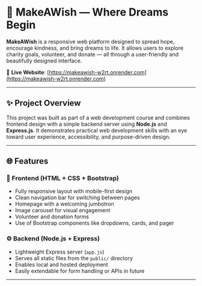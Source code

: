 # 🌠 MakeAWish — Where Dreams Begin

**MakeAWish** is a responsive web platform designed to spread hope, encourage kindness, and bring dreams to life. It allows users to explore charity goals, volunteer, and donate — all through a user-friendly and beautifully designed interface.

🔗 **Live Website**: [https://makeawish-w2rt.onrender.com](https://makeawish-w2rt.onrender.com)

---

## ✨ Project Overview

This project was built as part of a web development course and combines frontend design with a simple backend server using **Node.js** and **Express.js**. It demonstrates practical web development skills with an eye toward user experience, accessibility, and purpose-driven design.

---

## 🌐 Features

### 🎨 Frontend (HTML + CSS + Bootstrap)
- Fully responsive layout with mobile-first design
- Clean navigation bar for switching between pages
- Homepage with a welcoming jumbotron
- Image carousel for visual engagement
- Volunteer and donation forms
- Use of Bootstrap components like dropdowns, cards, and pager

### ⚙️ Backend (Node.js + Express)
- Lightweight Express server (`app.js`)
- Serves all static files from the `public/` directory
- Enables local and hosted deployment
- Easily extendable for form handling or APIs in future

---